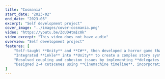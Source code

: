 ```yaml
---
title: "Cosmania"
start_date: "2023-02"
end_date: "2023-05"
excerpt: "Self development project"
cover_image: "../images/cover-cosmania.png"
video: "https://youtu.be/ZcUD4tmIc0k"
video_excerpt: "This video does not have audio"
overview: "Self development project"
features: [
    "Self-taught **Unity** and **C#**, then developed a horror game that provides 5 minutes of non-repetitive gameplay.",
    "Integrated **inkle** into **Unity** to create a complex story system that allows players to make choices from multiple options.",
    "Resolved coupling and cohesion issues by implementing **delegates and events** for interactions among various game objects.",
    "Designed 2-4 cutscenes using **Cinemachine timeline**, incorporating character and camera movements.",
]
---
```

